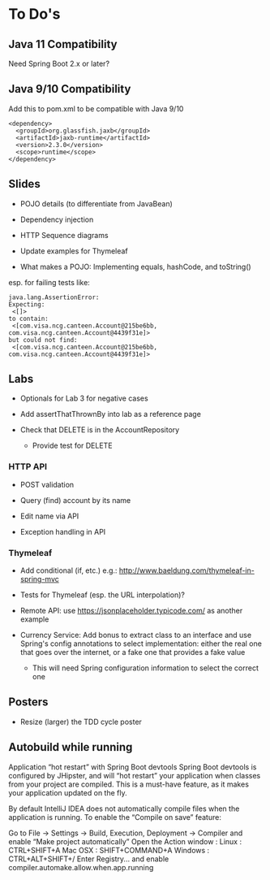 # To Do's

## Java 11 Compatibility

Need Spring Boot 2.x or later?

## Java 9/10 Compatibility

Add this to pom.xml to be compatible with Java 9/10

    <dependency>
      <groupId>org.glassfish.jaxb</groupId>
      <artifactId>jaxb-runtime</artifactId>
      <version>2.3.0</version>
      <scope>runtime</scope>
    </dependency>


## Slides

* POJO details (to differentiate from JavaBean)

* Dependency injection

* HTTP Sequence diagrams

* Update examples for Thymeleaf

* What makes a POJO: Implementing equals, hashCode, and toString()

esp. for failing tests like:

```
java.lang.AssertionError: 
Expecting:
 <[]>
to contain:
 <[com.visa.ncg.canteen.Account@215be6bb, com.visa.ncg.canteen.Account@4439f31e]>
but could not find:
 <[com.visa.ncg.canteen.Account@215be6bb, com.visa.ncg.canteen.Account@4439f31e]>
```

## Labs

* Optionals for Lab 3 for negative cases

* Add assertThatThrownBy into lab as a reference page

* Check that DELETE is in the AccountRepository

  * Provide test for DELETE

### HTTP API

* POST validation

* Query (find) account by its name

* Edit name via API

* Exception handling in API

### Thymeleaf

* Add conditional (if, etc.) e.g.: http://www.baeldung.com/thymeleaf-in-spring-mvc

* Tests for Thymeleaf (esp. the URL interpolation)?

* Remote API: use https://jsonplaceholder.typicode.com/ as another example

* Currency Service: Add bonus to extract class to an interface and use Spring's config annotations to select implementation: either the real one that goes over the internet, or a fake one that provides a fake value

  * This will need Spring configuration information to select the correct one


## Posters

* Resize (larger) the TDD cycle poster


## Autobuild while running

Application “hot restart” with Spring Boot devtools
Spring Boot devtools is configured by JHipster, and will “hot restart” your application when classes from your project are compiled. This is a must-have feature, as it makes your application updated on the fly.

By default IntelliJ IDEA does not automatically compile files when the application is running. To enable the “Compile on save” feature:

Go to File -> Settings -> Build, Execution, Deployment -> Compiler and enable “Make project automatically”
Open the Action window :
Linux : CTRL+SHIFT+A
Mac OSX : SHIFT+COMMAND+A
Windows : CTRL+ALT+SHIFT+/
Enter Registry... and enable compiler.automake.allow.when.app.running


